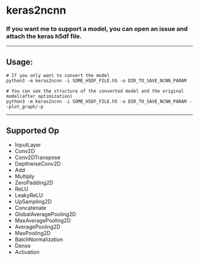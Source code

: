 # keras2ncnn

### If you want me to support a model, you can open an issue and attach the keras h5df file. 

---
## Usage:
```
# If you only want to convert the model
python3 -m keras2ncnn -i SOME_H5DF_FILE.h5 -o DIR_TO_SAVE_NCNN_PARAM 

# You can see the structure of the converted model and the original model(after optimization)
python3 -m keras2ncnn -i SOME_H5DF_FILE.h5 -o DIR_TO_SAVE_NCNN_PARAM --plot_graph/-p
```
---
## Supported Op
- InputLayer
- Conv2D 
- Conv2DTranspose 
- DepthwiseConv2D
- Add
- Multiply
- ZeroPadding2D
- ReLU
- LeakyReLU
- UpSampling2D
- Concatenate
- GlobalAveragePooling2D
- MaxAveragePooling2D
- AveragePooling2D
- MaxPooling2D
- BatchNormalization
- Dense
- Activation 

